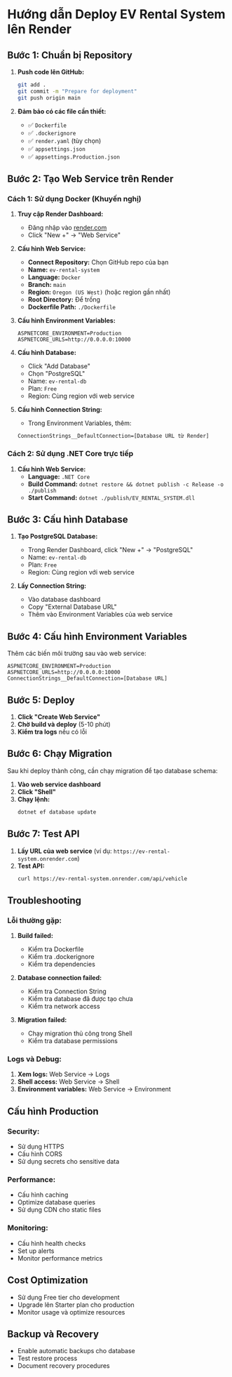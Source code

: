 # Hướng dẫn Deploy EV Rental System lên Render

## Bước 1: Chuẩn bị Repository

1. **Push code lên GitHub:**
   ```bash
   git add .
   git commit -m "Prepare for deployment"
   git push origin main
   ```

2. **Đảm bảo có các file cần thiết:**
   - ✅ `Dockerfile`
   - ✅ `.dockerignore`
   - ✅ `render.yaml` (tùy chọn)
   - ✅ `appsettings.json`
   - ✅ `appsettings.Production.json`

## Bước 2: Tạo Web Service trên Render

### Cách 1: Sử dụng Docker (Khuyến nghị)

1. **Truy cập Render Dashboard:**
   - Đăng nhập vào [render.com](https://render.com)
   - Click "New +" → "Web Service"

2. **Cấu hình Web Service:**
   - **Connect Repository:** Chọn GitHub repo của bạn
   - **Name:** `ev-rental-system`
   - **Language:** `Docker`
   - **Branch:** `main`
   - **Region:** `Oregon (US West)` (hoặc region gần nhất)
   - **Root Directory:** Để trống
   - **Dockerfile Path:** `./Dockerfile`

3. **Cấu hình Environment Variables:**
   ```
   ASPNETCORE_ENVIRONMENT=Production
   ASPNETCORE_URLS=http://0.0.0.0:10000
   ```

4. **Cấu hình Database:**
   - Click "Add Database"
   - Chọn "PostgreSQL"
   - Name: `ev-rental-db`
   - Plan: `Free`
   - Region: Cùng region với web service

5. **Cấu hình Connection String:**
   - Trong Environment Variables, thêm:
   ```
   ConnectionStrings__DefaultConnection=[Database URL từ Render]
   ```

### Cách 2: Sử dụng .NET Core trực tiếp

1. **Cấu hình Web Service:**
   - **Language:** `.NET Core`
   - **Build Command:** `dotnet restore && dotnet publish -c Release -o ./publish`
   - **Start Command:** `dotnet ./publish/EV_RENTAL_SYSTEM.dll`

## Bước 3: Cấu hình Database

1. **Tạo PostgreSQL Database:**
   - Trong Render Dashboard, click "New +" → "PostgreSQL"
   - Name: `ev-rental-db`
   - Plan: `Free`
   - Region: Cùng region với web service

2. **Lấy Connection String:**
   - Vào database dashboard
   - Copy "External Database URL"
   - Thêm vào Environment Variables của web service

## Bước 4: Cấu hình Environment Variables

Thêm các biến môi trường sau vào web service:

```
ASPNETCORE_ENVIRONMENT=Production
ASPNETCORE_URLS=http://0.0.0.0:10000
ConnectionStrings__DefaultConnection=[Database URL]
```

## Bước 5: Deploy

1. **Click "Create Web Service"**
2. **Chờ build và deploy** (5-10 phút)
3. **Kiểm tra logs** nếu có lỗi

## Bước 6: Chạy Migration

Sau khi deploy thành công, cần chạy migration để tạo database schema:

1. **Vào web service dashboard**
2. **Click "Shell"**
3. **Chạy lệnh:**
   ```bash
   dotnet ef database update
   ```

## Bước 7: Test API

1. **Lấy URL của web service** (ví dụ: `https://ev-rental-system.onrender.com`)
2. **Test API:**
   ```bash
   curl https://ev-rental-system.onrender.com/api/vehicle
   ```

## Troubleshooting

### Lỗi thường gặp:

1. **Build failed:**
   - Kiểm tra Dockerfile
   - Kiểm tra .dockerignore
   - Kiểm tra dependencies

2. **Database connection failed:**
   - Kiểm tra Connection String
   - Kiểm tra database đã được tạo chưa
   - Kiểm tra network access

3. **Migration failed:**
   - Chạy migration thủ công trong Shell
   - Kiểm tra database permissions

### Logs và Debug:

1. **Xem logs:** Web Service → Logs
2. **Shell access:** Web Service → Shell
3. **Environment variables:** Web Service → Environment

## Cấu hình Production

### Security:
- Sử dụng HTTPS
- Cấu hình CORS
- Sử dụng secrets cho sensitive data

### Performance:
- Cấu hình caching
- Optimize database queries
- Sử dụng CDN cho static files

### Monitoring:
- Cấu hình health checks
- Set up alerts
- Monitor performance metrics

## Cost Optimization

- Sử dụng Free tier cho development
- Upgrade lên Starter plan cho production
- Monitor usage và optimize resources

## Backup và Recovery

- Enable automatic backups cho database
- Test restore process
- Document recovery procedures
